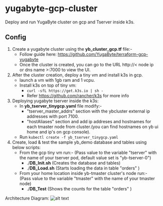 # yugabyte-gcp-cluster
Deploy and run YugaByte cluster on gcp and Tserver inside k3s.

## Config
1. Create a yugabyte cluster using the **yb_cluster_gcp.tf** file:- 
    * Follow guide here: https://github.com/YugaByte/terraform-gcp-yugabyte
    * Once the cluster is created, you can go to the URL http://< node ip or dns name >:7000 to view the UI. 
2. After the cluster creation, deploy a tiny vm and install k3s in gcp.
    * launch a vm with 1gb ram and 1 vcpu.
    * Install k3s on top of tiny vm: 
        * ``` curl -sfL https://get.k3s.io | sh - ```
        * Refer https://github.com/rancher/k3s for more info
4. Deploying yugabyte tserver inside the k3s:
    *  In **yb_tserver_tinygcp.yaml** file modify:-
        * "tserver_master_addrs" section with the ybcluster external ip addresses with port 7100.
        * "hostAliases" section and add ip addreses and hostnames for each tmaster node from cluster.(you can find hostnames on yb ui home and ip's on gcp console).
    * Run ``` kubectl create -f yb_tserver_tinygcp.yaml ```
5. Create, load & test the sample yb_demo database and tables using below scripts:
    * From the gcp tiny vm run:-
    (Pass value to the variable "tserver" with the name of your tserver pod, default value set is "yb-tserver-0")
        * ./**DB_Init.sh** (Creates the database and tables)
        * ./**DB_Load.sh** (Starts loading the data in table "orders" )
    * From your home location inside yb-tmaster cluster's node run:-
    (Pass value to the variable "tmaster" with the name of your tmaster node)
        * ./**DB_Test** (Shows the counts for the table "orders" )

Architecture Diagram:
![alt text](https://github.com/manish-infracloud/EdgeYuga/blob/development/Architecture.png)
